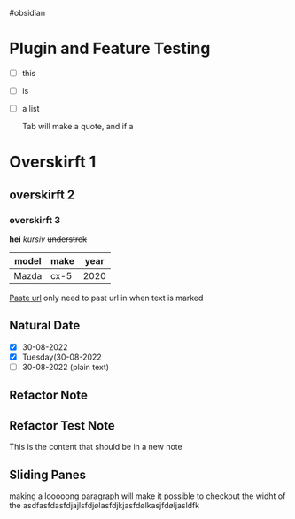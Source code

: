 #obsidian

# Plugin and Feature Testing
- [ ] this
- [ ] is
- [ ] a list

	Tab will make a quote, and if a
# Overskirft 1
## overskirft 2
### overskirft 3

**hei**
*kursiv*
~~understrek~~


| model | make | year |
| ----- | ---- | ---- |
| Mazda | cx-5 | 2020 |

[Paste url](https://hastie.su.domains/ISLR2/ISLRv2_website.pdf)
only need to past url in when text is marked

## Natural Date
- [x] 30-08-2022
- [x] Tuesday(30-08-2022
- [ ] 30-08-2022 (plain text)

## Refactor Note
## Refactor Test Note
This is the content that should be in a new note

## Sliding Panes
making a looooong paragraph will make it possible to checkout the widht of the asdfasfdasfdjajlsfdjølasfdjkjasfdølkasjfdøljasldfk